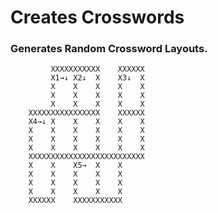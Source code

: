 # Creates Crosswords

### Generates Random Crossword Layouts.

		     XXXXXXXXXXX    XXXXXX
		     X1→↓ X2↓  X    X3↓  X
		     X    X    X    X    X
		     X    X    X    X    X
		     X    X    X    X    X
		XXXXXXXXXXXXXXXX    XXXXXX
		X4→↓ X    X    X    X    X
		X    X    X    X    X    X
		X    X    X    X    X    X
		X    X    X    X    X    X
		XXXXXXXXXXXXXXXXXXXXXXXXXX
		X    X    X5→  X    X     
		X    X    X    X    X     
		X    X    X    X    X     
		X    X    X    X    X     
		XXXXXX    XXXXXXXXXXX       